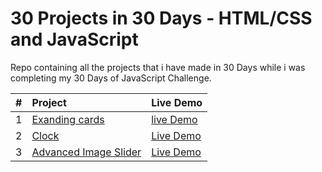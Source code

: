 # 30 Projects in 30 Days - HTML/CSS and JavaScript


Repo containing all the projects that i have made in 30 Days while i was  completing my 30 Days of JavaScript Challenge.




| # | Project | Live Demo |
|:--|:--------|:----------|
|1|[Exanding cards](https://github.com/29-AnKitGupta/30Days30Projects/tree/main/expanding%20card)|[live Demo](https://ExpandingCards.kaafir.repl.co)|
|2|[Clock](https://github.com/29-AnKitGupta/30Days30Projects/tree/main/Clock)|[Live Demo](https://Clock.kaafir.repl.co)|
|3|[Advanced Image Slider](https://github.com/29-AnKitGupta/30Days30Projects/tree/main/Advanced%20Image%20Slider)|[Live Demo](https://Image-Carousel.kaafir.repl.co)|
